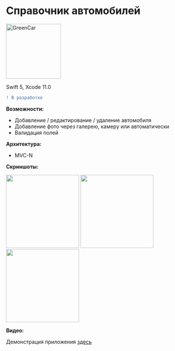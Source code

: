 # Справочник автомобилей

<a href="https://imgbb.com/"><img src="https://i.ibb.co/2sB6VYm/GreenCar.png" alt="GreenCar" width="150"></a>

Swift 5, Xcode 11.0
```diff
! В разработке
```

<b>Возможности:</b>
- Добавление / редактирование / удаление автомобиля
- Добавление фото через галерею, камеру или автоматически
- Валидация полей

<b>Архитектура:</b>
- MVC-N

<b>Скриншоты:</b>

<a href="https://ibb.co/vmCK6TS"><img src="https://i.ibb.co/VD0Pczs/IMG-1016.png" width="200"></a>   <a href="https://ibb.co/6wNd2wH"><img src="https://i.ibb.co/zxNk1xX/IMG-1017.png" width="200"></a>   <a href="https://ibb.co/17S2Gmc"><img src="https://i.ibb.co/sbB39V7/Simulator-Screen-Shot-i-Phone-X-2019-10-12-at-22-56-06.png" width="200"></a>

<b>Видео:</b>

Демонстрация приложения [здесь](https://drive.google.com/open?id=1fysk2I-MmYCBAu905WSAszulavUH4nut)
